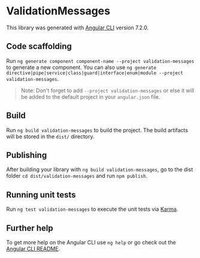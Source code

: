# ValidationMessages

This library was generated with [Angular CLI](https://github.com/angular/angular-cli) version 7.2.0.

## Code scaffolding

Run `ng generate component component-name --project validation-messages` to generate a new component. You can also use `ng generate directive|pipe|service|class|guard|interface|enum|module --project validation-messages`.

> Note: Don't forget to add `--project validation-messages` or else it will be added to the default project in your `angular.json` file.

## Build

Run `ng build validation-messages` to build the project. The build artifacts will be stored in the `dist/` directory.

## Publishing

After building your library with `ng build validation-messages`, go to the dist folder `cd dist/validation-messages` and run `npm publish`.

## Running unit tests

Run `ng test validation-messages` to execute the unit tests via [Karma](https://karma-runner.github.io).

## Further help

To get more help on the Angular CLI use `ng help` or go check out the [Angular CLI README](https://github.com/angular/angular-cli/blob/master/README.md).
